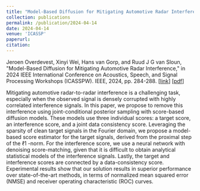 ```yaml
---
title: "Model-Based Diffusion for Mitigating Automotive Radar Interference"
collection: publications
permalink: /publication/2024-04-14
date: 2024-04-14
venue: 'ICASSP'
paperurl: 
citation: 
---
```


Jeroen Overdevest, Xinyi Wei, Hans van Gorp, and Ruud J G van Sloun, "Model-Based Diffusion for Mitigating Automotive Radar Interference,"  in 2024 IEEE International Conference on Acoustics, Speech, and Signal Processing Workshops (ICASSPW). IEEE, 2024, pp. 284-288.
\[[link](https://ieeexplore.ieee.org/abstract/document/10626218)\]
\[[pdf](http://hansvangorp.github.io/files/2024-04-14.pdf)\]

Mitigating automotive radar-to-radar interference is a challenging task, especially when the observed signal is densely corrupted with highly correlated interference signals. In this paper, we propose to remove this interference using joint-conditional posterior sampling with score-based diffusion models. These models use three individual scores: a target score, an interference score, and a joint data consistency score. Leveraging the sparsity of clean target signals in the Fourier domain, we propose a model-based score estimator for the target signals, derived from the proximal step of the ℓ1 -norm. For the interference score, we use a neural network with denoising score-matching, given that it is difficult to obtain analytical statistical models of the interference signals. Lastly, the target and interference scores are connected by a data-consistency score. Experimental results show that our solution results in superior performance over state-of-the-art methods, in terms of normalized mean squared error (NMSE) and receiver operating characteristic (ROC) curves.